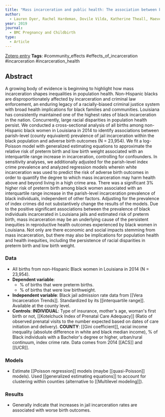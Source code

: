 ```yaml
---
title: "Mass incarceration and public health: The association between black jail incarceration and adverse birth outcomes among black women in Louisiana"
author:
  - Lauren Dyer, Rachel Hardeman, Dovile Vilda, Katherine Theall, Maeve Wallace
year: 2019
journal:
  - BMC Pregnancy and Childbirth
type:
  - Article
---
```

[Zotero entry](zotero://select/items/@dyerMassIncarcerationPublic2019)
**Tags**: #community_effects #effects_of_incarceration #incarceration #incarceration_health 
## Abstract

A growing body of evidence is beginning to highlight how mass incarceration shapes inequalities in population health. Non-Hispanic blacks are disproportionately affected by incarceration and criminal law enforcement, an enduring legacy of a racially-biased criminal justice system with broad health implications for black families and communities. Louisiana has consistently maintained one of the highest rates of black incarceration in the nation. Concurrently, large racial disparities in population health persist. We conducted a cross-sectional analysis of all births among non-Hispanic black women in Louisiana in 2014 to identify associations between parish-level (county equivalent) prevalence of jail incarceration within the black population and adverse birth outcomes (N = 23,954). We fit a log-Poisson model with generalized estimating equations to approximate the relative risk of preterm birth and low birth weight associated with an interquartile range increase in incarceration, controlling for confounders. In sensitivity analyses, we additionally adjusted for the parish-level index crime prevalence and analyzed regression models wherein white incarceration was used to predict the risk of adverse birth outcomes in order to quantify the degree to which mass incarceration may harm health above and beyond living in a high crime area. There was a significant 3% higher risk of preterm birth among black women associated with an interquartile range increase in the parish-level incarceration prevalence of black individuals, independent of other factors. Adjusting for the prevalence of index crimes did not substantively change the results of the models. Due to the positive significant associations between the prevalence of black individuals incarcerated in Louisiana jails and estimated risk of preterm birth, mass incarceration may be an underlying cause of the persistent inequities in reproductive health outcomes experienced by black women in Louisiana. Not only are there economic and social impacts stemming from mass incarceration, but there may also be implications for population health and health inequities, including the persistence of racial disparities in preterm birth and low birth weight.

### Data

* All births from non-Hispanic Black women in Louisiana in 2014 (N = 23,954).
* **Dependent variable**:
	* % of births that were preterm births.
	* % of births that were low birthweight.
* **Independent variable**: Black jail admission rate data from [[Vera Incarceration Trends]]. Standardized by its [[interquartile range]]. Available at the county level.
* **Controls**: **INDIVIDUAL**: Type of insurance, mother's age, woman's first birth or not, [[Kotelchuck Index of Prenatal Care Adequacy]] (Ratio of observed prenatal visits to the number expected based on dates of care initiation and delivery). **COUNTY**: [[Gini coefficient]], racial income inequality (absolute difference in white and black median income), % of Black individuals with a Bachelor's degree or higher, urban/rural continuum, index crime rate. Data comes from 2014 [[ACS]] and [[UCR]].

### Models

* Estimate [[Poisson regression]] models (maybe [[quasi-Poisson]] models). Used [[generalized estimating equations]] to account for clustering within counties (alternative to [[Multilevel modeling]]).

### Results

* Generally indicate that increases in jail incarceration rates are associated with worse birth outcomes.